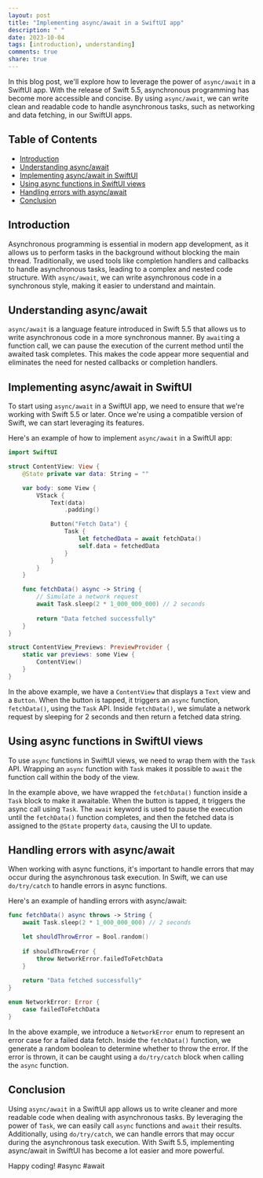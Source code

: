 ```yaml
---
layout: post
title: "Implementing async/await in a SwiftUI app"
description: " "
date: 2023-10-04
tags: [introduction), understanding]
comments: true
share: true
---
```


In this blog post, we'll explore how to leverage the power of `async/await` in a SwiftUI app. With the release of Swift 5.5, asynchronous programming has become more accessible and concise. By using `async/await`, we can write clean and readable code to handle asynchronous tasks, such as networking and data fetching, in our SwiftUI apps.

## Table of Contents

- [Introduction](#introduction)
- [Understanding async/await](#understanding-async-await)
- [Implementing async/await in SwiftUI](#implementing-async-await-in-swiftui)
- [Using async functions in SwiftUI views](#using-async-functions-in-swiftui-views)
- [Handling errors with async/await](#handling-errors-with-async-await)
- [Conclusion](#conclusion)

## Introduction

Asynchronous programming is essential in modern app development, as it allows us to perform tasks in the background without blocking the main thread. Traditionally, we used tools like completion handlers and callbacks to handle asynchronous tasks, leading to a complex and nested code structure. With `async/await`, we can write asynchronous code in a synchronous style, making it easier to understand and maintain.

## Understanding async/await

`async/await` is a language feature introduced in Swift 5.5 that allows us to write asynchronous code in a more synchronous manner. By `await`ing a function call, we can pause the execution of the current method until the awaited task completes. This makes the code appear more sequential and eliminates the need for nested callbacks or completion handlers.

## Implementing async/await in SwiftUI

To start using `async/await` in a SwiftUI app, we need to ensure that we're working with Swift 5.5 or later. Once we're using a compatible version of Swift, we can start leveraging its features.

Here's an example of how to implement `async/await` in a SwiftUI app:

```swift
import SwiftUI

struct ContentView: View {
    @State private var data: String = ""

    var body: some View {
        VStack {
            Text(data)
                .padding()

            Button("Fetch Data") {
                Task {
                    let fetchedData = await fetchData()
                    self.data = fetchedData
                }
            }
        }
    }

    func fetchData() async -> String {
        // Simulate a network request
        await Task.sleep(2 * 1_000_000_000) // 2 seconds
        
        return "Data fetched successfully"
    }
}

struct ContentView_Previews: PreviewProvider {
    static var previews: some View {
        ContentView()
    }
}
```

In the above example, we have a `ContentView` that displays a `Text` view and a `Button`. When the button is tapped, it triggers an `async` function, `fetchData()`, using the `Task` API. Inside `fetchData()`, we simulate a network request by sleeping for 2 seconds and then return a fetched data string.

## Using async functions in SwiftUI views

To use `async` functions in SwiftUI views, we need to wrap them with the `Task` API. Wrapping an `async` function with `Task` makes it possible to `await` the function call within the body of the view.

In the example above, we have wrapped the `fetchData()` function inside a `Task` block to make it awaitable. When the button is tapped, it triggers the async call using `Task`. The `await` keyword is used to pause the execution until the `fetchData()` function completes, and then the fetched data is assigned to the `@State` property `data`, causing the UI to update.

## Handling errors with async/await

When working with async functions, it's important to handle errors that may occur during the asynchronous task execution. In Swift, we can use `do/try/catch` to handle errors in async functions.

Here's an example of handling errors with async/await:

```swift
func fetchData() async throws -> String {
    await Task.sleep(2 * 1_000_000_000) // 2 seconds

    let shouldThrowError = Bool.random()
    
    if shouldThrowError {
        throw NetworkError.failedToFetchData
    }
    
    return "Data fetched successfully"
}

enum NetworkError: Error {
    case failedToFetchData
}
```

In the above example, we introduce a `NetworkError` enum to represent an error case for a failed data fetch. Inside the `fetchData()` function, we generate a random boolean to determine whether to throw the error. If the error is thrown, it can be caught using a `do/try/catch` block when calling the `async` function.

## Conclusion

Using `async/await` in a SwiftUI app allows us to write cleaner and more readable code when dealing with asynchronous tasks. By leveraging the power of `Task`, we can easily call `async` functions and `await` their results. Additionally, using `do/try/catch`, we can handle errors that may occur during the asynchronous task execution. With Swift 5.5, implementing async/await in SwiftUI has become a lot easier and more powerful.

Happy coding! #async #await